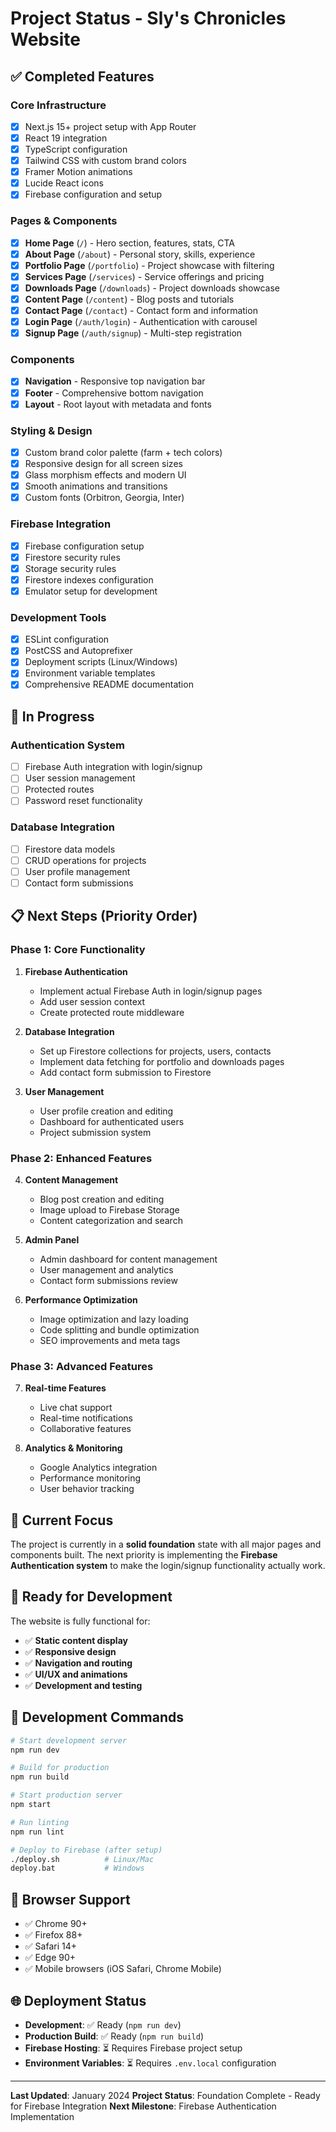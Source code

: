 # Project Status - Sly's Chronicles Website

## ✅ Completed Features

### Core Infrastructure

- [x] Next.js 15+ project setup with App Router
- [x] React 19 integration
- [x] TypeScript configuration
- [x] Tailwind CSS with custom brand colors
- [x] Framer Motion animations
- [x] Lucide React icons
- [x] Firebase configuration and setup

### Pages & Components

- [x] **Home Page** (`/`) - Hero section, features, stats, CTA
- [x] **About Page** (`/about`) - Personal story, skills, experience
- [x] **Portfolio Page** (`/portfolio`) - Project showcase with filtering
- [x] **Services Page** (`/services`) - Service offerings and pricing
- [x] **Downloads Page** (`/downloads`) - Project downloads showcase
- [x] **Content Page** (`/content`) - Blog posts and tutorials
- [x] **Contact Page** (`/contact`) - Contact form and information
- [x] **Login Page** (`/auth/login`) - Authentication with carousel
- [x] **Signup Page** (`/auth/signup`) - Multi-step registration

### Components

- [x] **Navigation** - Responsive top navigation bar
- [x] **Footer** - Comprehensive bottom navigation
- [x] **Layout** - Root layout with metadata and fonts

### Styling & Design

- [x] Custom brand color palette (farm + tech colors)
- [x] Responsive design for all screen sizes
- [x] Glass morphism effects and modern UI
- [x] Smooth animations and transitions
- [x] Custom fonts (Orbitron, Georgia, Inter)

### Firebase Integration

- [x] Firebase configuration setup
- [x] Firestore security rules
- [x] Storage security rules
- [x] Firestore indexes configuration
- [x] Emulator setup for development

### Development Tools

- [x] ESLint configuration
- [x] PostCSS and Autoprefixer
- [x] Deployment scripts (Linux/Windows)
- [x] Environment variable templates
- [x] Comprehensive README documentation

## 🚧 In Progress

### Authentication System

- [ ] Firebase Auth integration with login/signup
- [ ] User session management
- [ ] Protected routes
- [ ] Password reset functionality

### Database Integration

- [ ] Firestore data models
- [ ] CRUD operations for projects
- [ ] User profile management
- [ ] Contact form submissions

## 📋 Next Steps (Priority Order)

### Phase 1: Core Functionality

1. **Firebase Authentication**
   - Implement actual Firebase Auth in login/signup pages
   - Add user session context
   - Create protected route middleware

2. **Database Integration**
   - Set up Firestore collections for projects, users, contacts
   - Implement data fetching for portfolio and downloads pages
   - Add contact form submission to Firestore

3. **User Management**
   - User profile creation and editing
   - Dashboard for authenticated users
   - Project submission system

### Phase 2: Enhanced Features

4. **Content Management**
   - Blog post creation and editing
   - Image upload to Firebase Storage
   - Content categorization and search

5. **Admin Panel**
   - Admin dashboard for content management
   - User management and analytics
   - Contact form submissions review

6. **Performance Optimization**
   - Image optimization and lazy loading
   - Code splitting and bundle optimization
   - SEO improvements and meta tags

### Phase 3: Advanced Features

7. **Real-time Features**
   - Live chat support
   - Real-time notifications
   - Collaborative features

8. **Analytics & Monitoring**
   - Google Analytics integration
   - Performance monitoring
   - User behavior tracking

## 🎯 Current Focus

The project is currently in a **solid foundation** state with all major pages and components built. The next priority is implementing the **Firebase Authentication system** to make the login/signup functionality actually work.

## 🚀 Ready for Development

The website is fully functional for:

- ✅ **Static content display**
- ✅ **Responsive design**
- ✅ **Navigation and routing**
- ✅ **UI/UX and animations**
- ✅ **Development and testing**

## 🔧 Development Commands

```bash
# Start development server
npm run dev

# Build for production
npm run build

# Start production server
npm start

# Run linting
npm run lint

# Deploy to Firebase (after setup)
./deploy.sh          # Linux/Mac
deploy.bat           # Windows
```

## 📱 Browser Support

- ✅ Chrome 90+
- ✅ Firefox 88+
- ✅ Safari 14+
- ✅ Edge 90+
- ✅ Mobile browsers (iOS Safari, Chrome Mobile)

## 🌐 Deployment Status

- **Development**: ✅ Ready (`npm run dev`)
- **Production Build**: ✅ Ready (`npm run build`)
- **Firebase Hosting**: ⏳ Requires Firebase project setup
- **Environment Variables**: ⏳ Requires `.env.local` configuration

---

**Last Updated**: January 2024
**Project Status**: Foundation Complete - Ready for Firebase Integration
**Next Milestone**: Firebase Authentication Implementation

